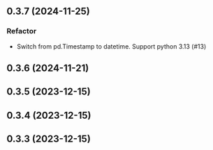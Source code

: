 ## 0.3.7 (2024-11-25)

### Refactor

- Switch from pd.Timestamp to datetime. Support python 3.13 (#13)

## 0.3.6 (2024-11-21)

## 0.3.5 (2023-12-15)

## 0.3.4 (2023-12-15)

## 0.3.3 (2023-12-15)
